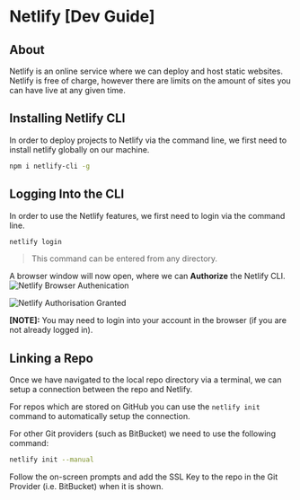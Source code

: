 # Netlify [Dev Guide]

## About
Netlify is an online service where we can deploy and host static websites.
Netlify is free of charge, however there are limits on the amount of sites you can have live at any given time.

## Installing Netlify CLI
In order to deploy projects to Netlify via the command line, we first need to install netlify globally on our machine.

```bash
npm i netlify-cli -g
```

## Logging Into the CLI
In order to use the Netlify features, we first need to login via the command line.

```bash
netlify login
```
> This command can be entered from any directory.

A browser window will now open, where we can **Authorize** the Netlify CLI.
![Netlify Browser Authenication](https://i.ibb.co/6bb3XHg/Screenshot-2020-01-03-at-14-28-08.png)

![Netlify Authorisation Granted](https://i.ibb.co/rm3TDTm/Screenshot-2020-01-03-at-14-30-09.png)

**[NOTE]:** You may need to login into your account in the browser (if you are not already logged in).

## Linking a Repo
Once we have navigated to the local repo directory via a terminal, we can setup a connection between the repo and Netlify.

For repos which are stored on GitHub you can use the `netlify init` command to automatically setup the connection.

For other Git providers (such as BitBucket) we need to use the following command:
```bash
netlify init --manual
```

Follow the on-screen prompts and add the SSL Key to the repo in the Git Provider (i.e. BitBucket)  when it is shown.
